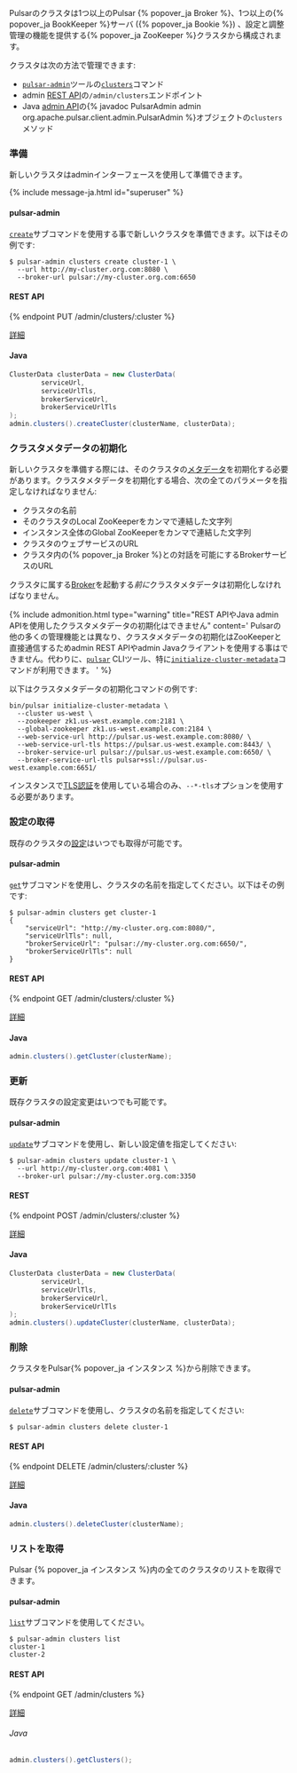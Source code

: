 <!--

    Licensed to the Apache Software Foundation (ASF) under one
    or more contributor license agreements.  See the NOTICE file
    distributed with this work for additional information
    regarding copyright ownership.  The ASF licenses this file
    to you under the Apache License, Version 2.0 (the
    "License"); you may not use this file except in compliance
    with the License.  You may obtain a copy of the License at

      http://www.apache.org/licenses/LICENSE-2.0

    Unless required by applicable law or agreed to in writing,
    software distributed under the License is distributed on an
    "AS IS" BASIS, WITHOUT WARRANTIES OR CONDITIONS OF ANY
    KIND, either express or implied.  See the License for the
    specific language governing permissions and limitations
    under the License.

-->

Pulsarのクラスタは1つ以上のPulsar {% popover_ja Broker %}、1つ以上の{% popover_ja BookKeeper %}サーバ ({% popover_ja Bookie %}) 、設定と調整管理の機能を提供する{% popover_ja ZooKeeper %}クラスタから構成されます。

クラスタは次の方法で管理できます:

* [`pulsar-admin`](../../reference/CliTools#pulsar-admin)ツールの[`clusters`](../../reference/CliTools#pulsar-admin-clusters)コマンド
* admin [REST API](../../reference/RestApi)の`/admin/clusters`エンドポイント
* Java [admin API](../../admin/AdminInterface)の{% javadoc PulsarAdmin admin org.apache.pulsar.client.admin.PulsarAdmin %}オブジェクトの`clusters`メソッド

### 準備

新しいクラスタはadminインターフェースを使用して準備できます。

{% include message-ja.html id="superuser" %}

#### pulsar-admin

[`create`](../../reference/CliTools#pulsar-admin-clusters-create)サブコマンドを使用する事で新しいクラスタを準備できます。以下はその例です:

```shell
$ pulsar-admin clusters create cluster-1 \
  --url http://my-cluster.org.com:8080 \
  --broker-url pulsar://my-cluster.org.com:6650
```

#### REST API

{% endpoint PUT /admin/clusters/:cluster %}

[詳細](../../reference/RestApi#/admin/clusters/:cluster)

#### Java

```java
ClusterData clusterData = new ClusterData(
        serviceUrl,
        serviceUrlTls,
        brokerServiceUrl,
        brokerServiceUrlTls
);
admin.clusters().createCluster(clusterName, clusterData);
```

### クラスタメタデータの初期化

新しいクラスタを準備する際には、そのクラスタの[メタデータ](../../getting-started/ConceptsAndArchitecture#メタデータストア)を初期化する必要があります。クラスタメタデータを初期化する場合、次の全てのパラメータを指定しなければなりません:

* クラスタの名前
* そのクラスタのLocal ZooKeeperをカンマで連結した文字列
* インスタンス全体のGlobal ZooKeeperをカンマで連結した文字列
* クラスタのウェブサービスのURL
* クラスタ内の{% popover_ja Broker %}との対話を可能にするBrokerサービスのURL

クラスタに属する[Broker](../../admin/ClustersBrokers#brokerの管理)を起動する*前に*クラスタメタデータは初期化しなければなりません。

{% include admonition.html type="warning" title="REST APIやJava admin APIを使用したクラスタメタデータの初期化はできません" content='
Pulsarの他の多くの管理機能とは異なり、クラスタメタデータの初期化はZooKeeperと直接通信するためadmin REST APIやadmin Javaクライアントを使用する事はできません。代わりに、[`pulsar`](../../reference/CliTools#pulsar) CLIツール、特に[`initialize-cluster-metadata`](../../reference/CliTools#pulsar-initialize-cluster-metadata)コマンドが利用できます。
' %}

以下はクラスタメタデータの初期化コマンドの例です:

```shell
bin/pulsar initialize-cluster-metadata \
  --cluster us-west \
  --zookeeper zk1.us-west.example.com:2181 \
  --global-zookeeper zk1.us-west.example.com:2184 \
  --web-service-url http://pulsar.us-west.example.com:8080/ \
  --web-service-url-tls https://pulsar.us-west.example.com:8443/ \
  --broker-service-url pulsar://pulsar.us-west.example.com:6650/ \
  --broker-service-url-tls pulsar+ssl://pulsar.us-west.example.com:6651/
```

インスタンスで[TLS認証](../../admin/Authz#tlsクライアント認証)を使用している場合のみ、`--*-tls`オプションを使用する必要があります。

### 設定の取得

既存のクラスタの[設定](../../reference/Configuration)はいつでも取得が可能です。

#### pulsar-admin

[`get`](../../reference/CliTools#pulsar-admin-clusters-get)サブコマンドを使用し、クラスタの名前を指定してください。以下はその例です:

```shell
$ pulsar-admin clusters get cluster-1
{
    "serviceUrl": "http://my-cluster.org.com:8080/",
    "serviceUrlTls": null,
    "brokerServiceUrl": "pulsar://my-cluster.org.com:6650/",
    "brokerServiceUrlTls": null
}
```

#### REST API

{% endpoint GET /admin/clusters/:cluster %}

[詳細](../../reference/RestApi#/admin/clusters/:cluster)

#### Java

```java
admin.clusters().getCluster(clusterName);
```

### 更新

既存クラスタの設定変更はいつでも可能です。

#### pulsar-admin

[`update`](../../reference/CliTools#pulsar-admin-clusters-update)サブコマンドを使用し、新しい設定値を指定してください:

```shell
$ pulsar-admin clusters update cluster-1 \
  --url http://my-cluster.org.com:4081 \
  --broker-url pulsar://my-cluster.org.com:3350
```

#### REST

{% endpoint POST /admin/clusters/:cluster %}

[詳細](../../reference/RestApi#/admin/clusters/:cluster)

#### Java

```java
ClusterData clusterData = new ClusterData(
        serviceUrl,
        serviceUrlTls,
        brokerServiceUrl,
        brokerServiceUrlTls
);
admin.clusters().updateCluster(clusterName, clusterData);
```

### 削除

クラスタをPulsar{% popover_ja インスタンス %}から削除できます。

#### pulsar-admin

[`delete`](../../reference/CliTools#pulsar-admin-clusters-delete)サブコマンドを使用し、クラスタの名前を指定してください:

```
$ pulsar-admin clusters delete cluster-1
```

#### REST API

{% endpoint DELETE /admin/clusters/:cluster %}

[詳細](../../reference/RestApi#/admin/clusters/:cluster)

#### Java

```java
admin.clusters().deleteCluster(clusterName);
```

### リストを取得

Pulsar {% popover_ja インスタンス %}内の全てのクラスタのリストを取得できます。

#### pulsar-admin

[`list`](../../reference/CliTools#pulsar-admin-clusters-list)サブコマンドを使用してください。

```shell
$ pulsar-admin clusters list
cluster-1
cluster-2
```

#### REST API

{% endpoint GET /admin/clusters %}

[詳細](../../reference/RestApi#/admin/clusters)

###### Java

```java
admin.clusters().getClusters();
```
